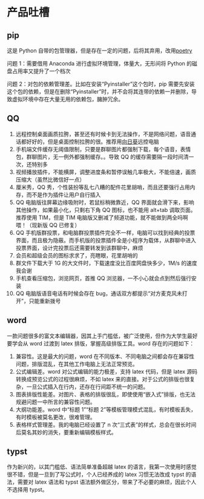 # 产品吐槽

## pip

这是 Python 自带的包管理器，但是存在一定的问题，后将其弃用，改用[poetry](/study/code/python.html#poetry-在用)

问题 1：需要借用 Anaconda 进行虚拟环境管理，体量大，无形间将 Python 的磁盘占用率又提升了一个档次

问题 2：对包的依赖管理差。比如在安装“Pyinstaller”这个包时，pip 需要先安装这个包的依赖，但是在删除“Pyinstaller”时，并不会将其连带的依赖一并删除，导致虚拟环境中存在大量无用的依赖包，臃肿冗余。


## QQ

1. 远程控制桌面画质拉胯，甚至还有时候卡到无法操作，不是网络问题，语音通话都好好的，但是桌面控制拉胯的很。推荐用[向日葵](https://sunlogin.oray.com/)远控电脑
2. 手机端文件缓存无阈值限制，只要是群聊图片都强制下载，每个语音，表情包，群聊图片，无一例外都强制缓存。。导致 QQ 的缓存需要隔一段时间清一次，还特别多
3. 视频播放插件，不能横屏，调整进度条和暂停误触几率极大，不能倍速，画质压缩大（虽然比微信好一点）
4. 厘米秀，QQ 秀，个性装扮等乱七八糟的配件花里胡哨，而且还要强行占用内存，而不是作为插件让用户自行插入
5. QQ 电脑版往屏幕边缘吸附时，若鼠标稍微靠近，QQ 界面就会滑下来，影响其他操作，如果最小化，只剩右下角 QQ 图标，也不能用 alt+tab 调取页面。推荐使用 TIM，但是 TIM 电脑版又删减了频道功能，就不能做到两全吗啊喂！（现新版 QQ 已修复）
6. QQ 手机版群投票，和电脑群投票插件完全不一样，电脑可以找到经典的投票界面，而且极为隐蔽。而手机版的投票插件全是小程序为载体，从群聊中进入投票界面，设计完投票后还需要转发到该群聊中，麻烦
7. 会员和超级会员的图标求求了，亮瞎眼，花里胡哨的
8. 群文件下载大于 1G 的大文件时，下载速度没比百度网盘快多少，1M/s 的速度我会谢
9. 手机查看压缩包，浏览网页，首推 QQ 浏览器，一不小心就会点到然后强行安装
10. QQ 电脑版语音电话有时候会存在 bug，通话双方都提示“对方麦克风未打开”，只能重新拨号

## word

一款问题很多的富文本编辑器，因其上手门槛低，被广泛使用，但作为大学生最好要学会从 word 过渡到 latex 排版，掌握高级排版工具。word 存在的问题如下：

1. 兼容性。这是最大的问题，word 在不同版本、不同电脑之间都会存在兼容性问题，排版混乱，在其他工作电脑上无法正常预览。
2. 公式编辑差。word 对公式编辑的能力极差，支持 latex 代码，但是 latex 源码转换成预览公式的过程很麻烦，不如 latex 来的直接。对于公式的排版也很复杂，一旦公式插入在行内，还存在行间距不统一的问题。
3. 图表排版性能差。对图片、表格的排版很乱，即使使用“嵌入式”排版，也无法规避问题一中所言的兼容性问题。
4. 大纲功能差。word 中“标题 1”“标题 2”等模板管理模式混乱，有时模板丢失，有时模板被莫名更改，很难管理。
5. 表格样式管理差。我的电脑已经设置了 n 次“三式表”的样式，总会在很长时间后莫名其妙的消失，要重新编辑模板样式。
## typst

作为新兴的，以其门槛低、语法简单准备超越 latex 的语言，我第一次使用时感觉很不错，但是一旦到了写公式时，个人已经养成的 latex 习惯无法改成 typst 的语法，需要对 latex 语法和 typst 语法额外做区分，带来了不必要的麻烦，因此个人不选择用 typst。